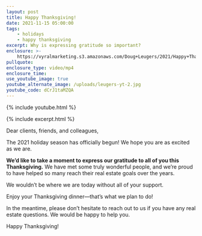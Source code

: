 ```yaml
---
layout: post
title: Happy Thanksgiving!
date: 2021-11-15 05:00:00
tags:
    - holidays
    - happy thanksgiving
excerpt: Why is expressing gratitude so important?
enclosure: >-
    https://vyralmarketing.s3.amazonaws.com/Doug+Leugers/2021/Happy+Thanksgiving!+(11).mp4
pullquote:
enclosure_type: video/mp4
enclosure_time:
use_youtube_image: true
youtube_alternate_image: /uploads/leugers-yt-2.jpg
youtube_code: dCrJ1taMZQA
---
```

{% include youtube.html %}

{% include excerpt.html %}

Dear clients, friends, and colleagues,

The 2021 holiday season has officially begun\! We hope you are as excited as we are.

**We’d like to take a moment to express our gratitude to all of you this Thanksgiving.** We have met some truly wonderful people, and we’re proud to have helped so many reach their real estate goals over the years.

We wouldn’t be where we are today without all of your support.

Enjoy your Thanksgiving dinner—that’s what we plan to do\!

In the meantime, please don’t hesitate to reach out to us if you have any real estate questions. We would be happy to help you.

Happy Thanksgiving\!
